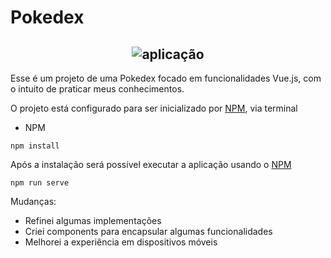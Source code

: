 # Pokedex

<h2 align="center">
  <img alt="aplicação" src="https://user-images.githubusercontent.com/65673565/163477264-35b6b8c7-33e8-4b34-99cb-a9790ad6d08d.gif"/>
</h2>


Esse é um projeto de uma Pokedex focado em funcionalidades Vue.js, com o intuito de praticar meus conhecimentos.

O projeto está configurado para ser inicializado por [NPM](https://www.npmjs.com/), via terminal

- NPM

```shell
npm install
```

Após a instalação será possível executar a aplicação usando o [NPM](https://www.npmjs.com/)

```shell
npm run serve
```



Mudanças:

- Refinei algumas implementações
- Criei components para encapsular algumas funcionalidades
- Melhorei a experiência em dispositivos móveis

